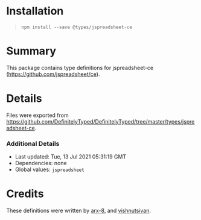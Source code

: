 # Installation
> `npm install --save @types/jspreadsheet-ce`

# Summary
This package contains type definitions for jspreadsheet-ce (https://github.com/jspreadsheet/ce).

# Details
Files were exported from https://github.com/DefinitelyTyped/DefinitelyTyped/tree/master/types/jspreadsheet-ce.

### Additional Details
 * Last updated: Tue, 13 Jul 2021 05:31:19 GMT
 * Dependencies: none
 * Global values: `jspreadsheet`

# Credits
These definitions were written by [arx-8](https://github.com/arx-8), and [vishnutsivan](https://github.com/vishnutsivan).
